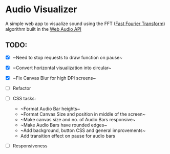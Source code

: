 # Audio Visualizer

A simple web app to visualize sound using the FFT ([Fast Fourier Transform](https://en.wikipedia.org/wiki/Fast_Fourier_transform)) algorithm built in the [Web Audio API](https://developer.mozilla.org/en-US/docs/Web/API/Web_Audio_API)

## TODO:

- [x] ~Need to stop requests to draw function on pause~
- [x] ~Convert horizontal visualization into circular~
- [x] ~Fix Canvas Blur for high DPI screens~
- [ ] Refactor
- [ ] CSS tasks:

  - ~Format Audio Bar heights~
  - ~Format Canvas Size and position in middle of the screen~
  - ~Make canvas size and no. of Audio Bars responsive~
  - ~Make Audio Bars have rounded edges~
  - ~Add background, button CSS and general improvements~
  - Add transition effect on pause for audio bars

- [ ] Responsiveness
